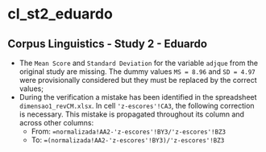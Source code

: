 # cl_st2_eduardo

## Corpus Linguistics - Study 2 - Eduardo

- The `Mean Score` and `Standard Deviation` for the variable `adjque` from the original study are missing. The dummy values `MS = 8.96` and `SD = 4.97` were provisionally considered but they must be replaced by the correct values;
- During the verification a mistake has been identified in the spreadsheet `dimensao1_revCM.xlsx`. In cell `'z-escores'!CA3`, the following correction is necessary. This mistake is propagated throughout its column and across other columns:
    - From: `=normalizada!AA2-'z-escores'!BY3/'z-escores'!BZ3`
    - To: `=(normalizada!AA2-'z-escores'!BY3)/'z-escores'!BZ3`
